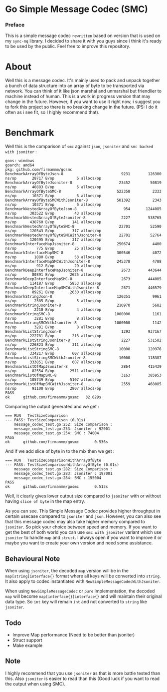 # Go Simple Message Codec (SMC)

### Preface
This is a simple message codec `rewritten` based on version that is used on my `sync-mq` library. I decided to share it with you guys since i think it's ready to be used by the public. Feel free to improve this repository.

# About
Well this is a message codec. It's mainly used to pack and unpack together a bunch of data structure into an array of byte to be transported via network. You can think of it like json marshal and unmarshal but friendlier to machine instead of human. This is a work in progress version that may change in the future. However, if you want to use it right now, i suggest you to fork this project so there is no breaking change in the future. (PS: I do it often as i see fit, so I highly recommend that). 

# Benchmark

Well this is the comparison of `smc` against `json`, `jsoniter` and `smc backed with jsoniter` :

```
goos: windows
goarch: amd64
pkg: github.com/firmanmm/gosmc
BenchmarkArrayOfByteJson-8                    	    9231	    126300 ns/op	   28717 B/op	       6 allocs/op
BenchmarkArrayOfByteJsoniter-8                	   23452	     50819 ns/op	   40883 B/op	       5 allocs/op
BenchmarkArrayOfByteSMC-8                     	  522358	      2333 ns/op	   10371 B/op	       6 allocs/op
BenchmarkArrayOfByteSMCWithJsoniter-8         	  501392	      2343 ns/op	   10371 B/op	       6 allocs/op
BenchmarkNestedArrayOfByteJson-8              	     954	   1244085 ns/op	  303522 B/op	      43 allocs/op
BenchmarkNestedArrayOfByteJsoniter-8          	    2227	    538765 ns/op	  438760 B/op	     141 allocs/op
BenchmarkNestedArrayOfByteSMC-8               	   22701	     52590 ns/op	  120543 B/op	     317 allocs/op
BenchmarkNestedArrayOfByteSMCWithJsoniter-8   	   22701	     52764 ns/op	  120495 B/op	     317 allocs/op
BenchmarkInterfaceMapJsoniter-8               	  250674	      4400 ns/op	     775 B/op	      25 allocs/op
BenchmarkInterfaceMapSMC-8                    	  300546	      4072 ns/op	    1080 B/op	      53 allocs/op
BenchmarkInterfaceMapSMCWithJsoniter-8        	  245378	      4788 ns/op	     912 B/op	      29 allocs/op
BenchmarkDeepInterfaceMapJsoniter-8           	    2673	    443644 ns/op	   80891 B/op	    2625 allocs/op
BenchmarkDeepInterfaceMapSMC-8                	    2673	    444005 ns/op	  114187 B/op	    5853 allocs/op
BenchmarkDeepInterfaceMapSMCWithJsoniter-8    	    2671	    446579 ns/op	   89261 B/op	    2630 allocs/op
BenchmarkStringJson-8                         	  120351	      9961 ns/op	    2385 B/op	       5 allocs/op
BenchmarkStringJsoniter-8                     	  210970	      5682 ns/op	    2210 B/op	       4 allocs/op
BenchmarkStringSMC-8                          	 1000000	      1161 ns/op	    3281 B/op	       8 allocs/op
BenchmarkStringSMCWithJsoniter-8              	 1000000	      1142 ns/op	    3281 B/op	       8 allocs/op
BenchmarkListStringJson-8                     	    1293	    937167 ns/op	  222781 B/op	     213 allocs/op
BenchmarkListStringJsoniter-8                 	    2227	    531582 ns/op	  226823 B/op	     311 allocs/op
BenchmarkListStringSMC-8                      	   10000	    120976 ns/op	  334217 B/op	     607 allocs/op
BenchmarkListStringSMCWithJsoniter-8          	   10000	    118387 ns/op	  333851 B/op	     607 allocs/op
BenchmarkListOfMapJsoniter-8                  	    2864	    415439 ns/op	   82554 B/op	    2511 allocs/op
BenchmarkListOfMapSMC-8                       	    3163	    385953 ns/op	  105739 B/op	    5107 allocs/op
BenchmarkListOfMapSMCWithJsoniter-8           	    2559	    468085 ns/op	   91100 B/op	    2807 allocs/op
PASS
ok  	github.com/firmanmm/gosmc	32.629s
```

Comparing the output generated and we get :
```
=== RUN   TestSizeComparison
--- PASS: TestSizeComparison (0.01s)
    message_codec_test.go:252: Size Comparison :
    message_codec_test.go:253: Jsoniter : 92001
    message_codec_test.go:254: SMC : 74004
PASS
ok      github.com/firmanmm/gosmc       0.536s
```
And if we add slice of byte in to the mix then we get : 
```
=== RUN   TestSizeComparisonWithArrayOfByte
--- PASS: TestSizeComparisonWithArrayOfByte (0.01s)
    message_codec_test.go:282: Size Comparison :
    message_codec_test.go:283: Jsoniter : 197001
    message_codec_test.go:284: SMC : 155004
PASS
ok      github.com/firmanmm/gosmc       0.513s
```
Well, it clearly gives lower output size compared to `jsoniter` with or without having `slice of byte` in the map entry.

As you can see. This Simple Message Codec provides higher throughput in certain usecase compared to `jsoniter` and `json`. However, you can also see that this message codec may also take higher memory compared to `jsoniter`. So pick your choice between speed and memory. If you want to get the best of both world you can use `smc with jsoniter` variant which use `jsoniter` to handle `map` and `struct`. I always open if you want to improve it or maybe you want to create your own version and need some assistance.

## Behavioural Note
When using `jsoniter`, the decoded `map` version will be in the `map[string]interface{}` format where all keys will be converted into `string`. It also apply to codec instantiated with `NewSimpleMessageCodecWithJsoniter`. 

When using `NewSimpleMessageCodec` or `pure` implementation, the decoded `map` will become `map[interface{}]interface{}` and will maintain their original data type. So `int` key will remain `int` and not converted to `string` like `jsoniter`.

## Todo
- Improve Map performance (Need to be better than jsoniter)
- Struct support
- Make example

## Note
I highly recommend that you use `jsoniter` as that is more battle tested than this. Also `jsoniter` is easier to read than this (Good luck if you want to read the output when using SMC).
